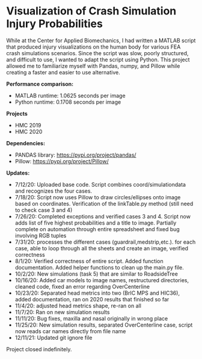 # Visualization of Crash Simulation Injury Probabilities
While at the Center for Applied Biomechanics, I had written a MATLAB script that produced injury visualizations on the human body for various FEA crash simulations scenarios. Since the script was slow, poorly structured, and difficult to use, I wanted to adapt the script using Python. This project allowed me to familiarize myself with Pandas, numpy, and Pillow while creating a faster and easier to use alternative. 

**Performance comparison:**
- MATLAB runtime: 1.0625 seconds per image
- Python runtime: 0.1708 seconds per image

**Projects**
- HMC 2019
- HMC 2020


**Dependencies:**
- PANDAS library: https://pypi.org/project/pandas/
- Pillow: https://pypi.org/project/Pillow/

**Updates:**
- 7/12/20: Uploaded base code. Script combines coord/simulationdata and recognizes the four cases.
- 7/18/20: Script now uses Pillow to draw circles/ellipses onto image based on coordinates. Verification of the linkTable.py method (still need to check case 3 and 4)
- 7/26/20: Completed exceptions and verified cases 3 and 4. Script now adds list of five highest probabilities and a title to image. Partially complete on automation through entire spreadsheet and fixed bug involving RGB tuples
- 7/31/20: processes the different cases (guardrail,medstrip,etc.). for each case, able to loop through all the sheets and create an image, verified correctness <br />
- 8/1/20: Verified correctness of entire script. Added function documentation. Added helper functions to clean up the main.py file.
- 10/2/20: New simulations (task 5) that are similar to RoadsideTree
- 10/16/20: Added car models to image names, restructured directories, cleaned code, fixed an error regarding OverCenterline
- 10/23/20: Separated head metrics into two (BrIC MPS and HIC36), added documentation, ran on 2020 results that finished so far
- 11/4/20: adjusted head metrics shape, re-ran on all
- 11/7/20: Ran on new simulation results
- 11/11/20: Bug fixes, maxilla and nasal originally in wrong place
- 11/25/20: New simulation results, separated OverCenterline case, script now reads car names directly from file name
- 12/11/21: Updated git ignore file

Project closed indefinitely. 

